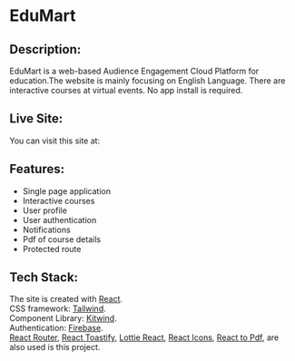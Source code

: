 # EduMart

## Description:

EduMart is a web-based Audience Engagement Cloud Platform for education.The website is mainly focusing on English Language. There are interactive courses at virtual events. No app install is required.

## Live Site:

You can visit this site at:

## Features:

<ul>
    <li>Single page application</li>
    <li>Interactive courses</li>
    <li>User profile</li>
    <li>User authentication</li>
    <li>Notifications</li>
    <li>Pdf of course details</li>
    <li>Protected route </li>
</ul>

## Tech Stack:

The site is created with [React](https://reactjs.org/).\
CSS framework: [Tailwind](https://tailwindcss.com/).\
Component Library: [Kitwind](https://kitwind.io/).\
Authentication: [Firebase](https://firebase.google.com/).\
[React Router](https://reactrouter.com/en/main),
[React Toastify](https://www.npmjs.com/package/react-toastify),
[Lottie React](https://lottiefiles.com/),
[React Icons](https://react-icons.github.io/react-icons/),
[React to Pdf](https://www.npmjs.com/package/react-to-pdf),
are also used is this project.
